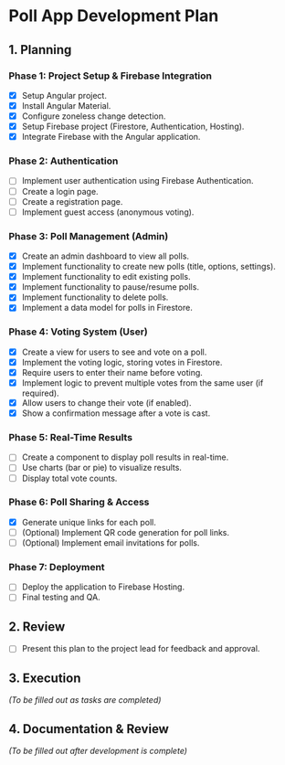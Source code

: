 # Poll App Development Plan

## 1. Planning

### Phase 1: Project Setup & Firebase Integration

- [x] Setup Angular project.
- [x] Install Angular Material.
- [x] Configure zoneless change detection.
- [x] Setup Firebase project (Firestore, Authentication, Hosting).
- [x] Integrate Firebase with the Angular application.

### Phase 2: Authentication

- [ ] Implement user authentication using Firebase Authentication.
- [ ] Create a login page.
- [ ] Create a registration page.
- [ ] Implement guest access (anonymous voting).

### Phase 3: Poll Management (Admin)

- [x] Create an admin dashboard to view all polls.
- [x] Implement functionality to create new polls (title, options, settings).
- [x] Implement functionality to edit existing polls.
- [x] Implement functionality to pause/resume polls.
- [x] Implement functionality to delete polls.
- [x] Implement a data model for polls in Firestore.

### Phase 4: Voting System (User)

- [x] Create a view for users to see and vote on a poll.
- [x] Implement the voting logic, storing votes in Firestore.
- [x] Require users to enter their name before voting.
- [x] Implement logic to prevent multiple votes from the same user (if required).
- [x] Allow users to change their vote (if enabled).
- [x] Show a confirmation message after a vote is cast.

### Phase 5: Real-Time Results

- [ ] Create a component to display poll results in real-time.
- [ ] Use charts (bar or pie) to visualize results.
- [ ] Display total vote counts.

### Phase 6: Poll Sharing & Access

- [x] Generate unique links for each poll.
- [ ] (Optional) Implement QR code generation for poll links.
- [ ] (Optional) Implement email invitations for polls.

### Phase 7: Deployment

- [ ] Deploy the application to Firebase Hosting.
- [ ] Final testing and QA.

## 2. Review

- [ ] Present this plan to the project lead for feedback and approval.

## 3. Execution

*(To be filled out as tasks are completed)*

## 4. Documentation & Review

*(To be filled out after development is complete)*
